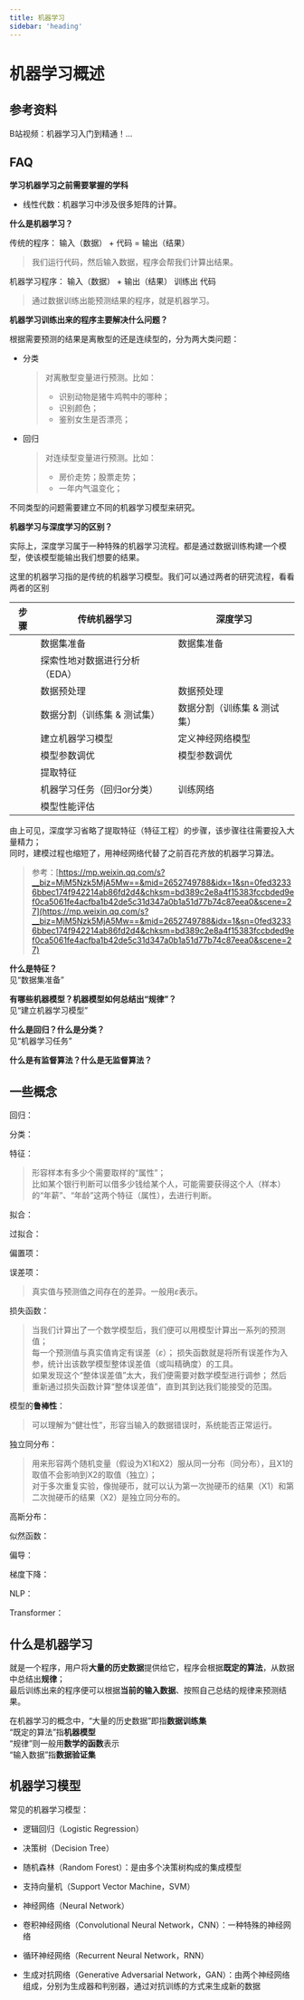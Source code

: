 ```yaml
---
title: 机器学习
sidebar: 'heading'
---
```


# 机器学习概述


## 参考资料

B站视频：机器学习入门到精通！...


## FAQ

**学习机器学习之前需要掌握的学科**
* 线性代数：机器学习中涉及很多矩阵的计算。



**什么是机器学习？**

传统的程序： 输入（数据） + 代码  = 输出（结果）

> 我们运行代码，然后输入数据，程序会帮我们计算出结果。

机器学习程序： 输入（数据） + 输出（结果） 训练出  代码

> 通过数据训练出能预测结果的程序，就是机器学习。


**机器学习训练出来的程序主要解决什么问题？**

根据需要预测的结果是离散型的还是连续型的，分为两大类问题：

* 分类
  > 对离散型变量进行预测。比如：
  > * 识别动物是猪牛鸡鸭中的哪种；
  > * 识别颜色；
  > * 鉴别女生是否漂亮；

* 回归
  > 对连续型变量进行预测。比如：
  > * 房价走势；股票走势；
  > * 一年内气温变化；

不同类型的问题需要建立不同的机器学习模型来研究。

**机器学习与深度学习的区别？**

实际上，深度学习属于一种特殊的机器学习流程。都是通过数据训练构建一个模型，使该模型能输出我们想要的结果。

这里的机器学习指的是传统的机器学习模型。我们可以通过两者的研究流程，看看两者的区别

| 步骤  | 传统机器学习           | 深度学习            |
|-----|------------------|-----------------|
|     | 数据集准备            | 数据集准备           |
|     | 探索性地对数据进行分析（EDA） |                 |
|     | 数据预处理            | 数据预处理           |
|     | 数据分割（训练集 & 测试集）  | 数据分割（训练集 & 测试集） |
|     | 建立机器学习模型         | 定义神经网络模型        |
|     | 模型参数调优           | 模型参数调优          |
|     | 提取特征             |                 |
|     | 机器学习任务（回归or分类）   | 训练网络            |
|     | 模型性能评估           |                 |


由上可见，深度学习省略了提取特征（特征工程）的步骤，该步骤往往需要投入大量精力；  
同时，建模过程也缩短了，用神经网络代替了之前百花齐放的机器学习算法。

> 参考：[https://mp.weixin.qq.com/s?__biz=MjM5Nzk5MjA5Mw==&mid=2652749788&idx=1&sn=0fed32336bbec174f942214ab86fd2d4&chksm=bd389c2e8a4f15383fccbded9ef0ca5061fe4acfba1b42de5c31d347a0b1a51d77b74c87eea0&scene=27](https://mp.weixin.qq.com/s?__biz=MjM5Nzk5MjA5Mw==&mid=2652749788&idx=1&sn=0fed32336bbec174f942214ab86fd2d4&chksm=bd389c2e8a4f15383fccbded9ef0ca5061fe4acfba1b42de5c31d347a0b1a51d77b74c87eea0&scene=27)



**什么是特征？**  
见“数据集准备”

**有哪些机器模型？机器模型如何总结出“规律”？**  
见“建立机器学习模型”

**什么是回归？什么是分类？**  
见“机器学习任务”

**什么是有监督算法？什么是无监督算法？**


## 一些概念

回归：
>

分类：
>

特征：
> 形容样本有多少个需要取样的“属性”；  
> 比如某个银行判断可以借多少钱给某个人，可能需要获得这个人（样本）的“年薪”、“年龄”这两个特征（属性），去进行判断。

拟合：
>

过拟合：
>

偏置项：
>

误差项：
> 真实值与预测值之间存在的差异。一般用$\varepsilon$表示。

损失函数：
> 当我们计算出了一个数学模型后，我们便可以用模型计算出一系列的预测值；  
> 每一个预测值与真实值肯定有误差（$\varepsilon$）；
> 损失函数就是将所有误差作为入参，统计出该数学模型整体误差值（或叫精确度）的工具。  
> 如果发现这个“整体误差值”太大，我们便需要对数学模型进行调参；
> 然后重新通过损失函数计算“整体误差值”，直到其到达我们能接受的范围。

模型的**鲁棒性**：
> 可以理解为“健壮性”，形容当输入的数据错误时，系统能否正常运行。

独立同分布：
> 用来形容两个随机变量（假设为X1和X2）服从同一分布（同分布），且X1的取值不会影响到X2的取值（独立）；  
> 对于多次重复实验，像抛硬币，就可以认为第一次抛硬币的结果（X1）和第二次抛硬币的结果（X2）是独立同分布的。

高斯分布：
>


似然函数：
>

偏导：
>

梯度下降：
>

NLP：
>

Transformer：
> 



## 什么是机器学习

就是一个程序，用户将**大量的历史数据**提供给它，程序会根据**既定的算法**，从数据中总结出**规律**；  
最后训练出来的程序便可以根据**当前的输入数据**、按照自己总结的规律来预测结果。

在机器学习的概念中，“大量的历史数据”即指**数据训练集**  
“既定的算法”指**机器模型**  
“规律”则一般用**数学的函数**表示  
“输入数据”指**数据验证集**


## 机器学习模型

常见的机器学习模型：

* 逻辑回归（Logistic Regression）

* 决策树（Decision Tree）

* 随机森林（Random Forest）：是由多个决策树构成的集成模型

* 支持向量机（Support Vector Machine，SVM）

* 神经网络（Neural Network）

* 卷积神经网络（Convolutional Neural Network，CNN）：一种特殊的神经网络

* 循环神经网络（Recurrent Neural Network，RNN）

* 生成对抗网络（Generative Adversarial Network，GAN）：由两个神经网络组成，分别为生成器和判别器，通过对抗训练的方式来生成新的数据

